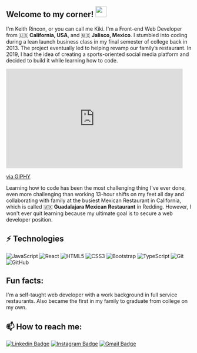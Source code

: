 ## Welcome to my corner! <img src="https://raw.githubusercontent.com/aemmadi/aemmadi/master/wave.gif" width="30">

I'm Keith Rincon, or you can call me Kiki. I'm a Front-end Web Developer from 🇺🇸 **California, USA**, and 🇲🇽 **Jalisco, Mexico**. I stumbled into coding during a lean launch business class in my final semester of college back in 2013. The project eventually led to helping revamp our family’s restaurant. In 2019, I had the idea of creating a sports-oriented social media platform and decided to build it while learning how to code.
<iframe src="https://giphy.com/embed/8qzZxm4TDdXHEDSGD2" width="480" height="270" frameBorder="0" class="giphy-embed" allowFullScreen></iframe><p><a href="https://giphy.com/gifs/republicrecords-drake-in-my-feelings-kiki-do-you-love-me-8qzZxm4TDdXHEDSGD2">via GIPHY</a></p>

Learning how to code has been the most challenging thing I've ever done, even more challenging than working 13-hour shifts on my feet all day and collaborating with family at the busiest Mexican Restaurant in California, which is called 🇲🇽 **Guadalajara Mexican Restaurant** in Redding. However, I won't ever quit learning because my ultimate goal is to secure a web developer position.

## ⚡ Technologies

![JavaScript](https://img.shields.io/badge/-JavaScript-black?style=flat-square&logo=javascript)
![React](https://img.shields.io/badge/-React-black?style=flat-square&logo=react)
![HTML5](https://img.shields.io/badge/-HTML5-E34F26?style=flat-square&logo=html5&logoColor=white)
![CSS3](https://img.shields.io/badge/-CSS3-1572B6?style=flat-square&logo=css3)
![Bootstrap](https://img.shields.io/badge/-Bootstrap-563D7C?style=flat-square&logo=bootstrap)
![TypeScript](https://img.shields.io/badge/-TypeScript-007ACC?style=flat-square&logo=typescript)
![Git](https://img.shields.io/badge/-Git-black?style=flat-square&logo=git)
![GitHub](https://img.shields.io/badge/-GitHub-181717?style=flat-square&logo=github)

## Fun facts:

I'm a self-taught web developer with a work background in full service restaurants. 
Also became the first in my family to graduate from college on my own.

## 📫 How to reach me:

[![Linkedin Badge](https://img.shields.io/badge/-keithrincon-blue?style=flat-square&logo=Linkedin&logoColor=white&link=https://www.linkedin.com/in/keithrincon/)](https://www.linkedin.com/in/keithrincon/) [![Instagram Badge](https://img.shields.io/badge/-keithrincon-purple?style=flat-square&logo=instagram&logoColor=white&link=https://instagram.com/keithrincon/)](https://instagram.com/keithrincon) [![Gmail Badge](https://img.shields.io/badge/-keithrincont@gmail.com-c14438?style=flat-square&logo=Gmail&logoColor=white&link=mailto:keithrincont@gmail.com)](mailto:keithrincont@gmail.com)



<!--
**keithrincon/keithrincon** is a ✨ _special_ ✨ repository because its `README.md` (this file) appears on your GitHub profile.

Here are some ideas to get you started:

- 🔭 I’m currently working on ...
- 🌱 I’m currently learning ...
- 👯 I’m looking to collaborate on ...
- 🤔 I’m looking for help with ...
- 💬 Ask me about ...
- 📫 How to reach me: ...
- 😄 Pronouns: ...
- ⚡ Fun fact: ...
-->
